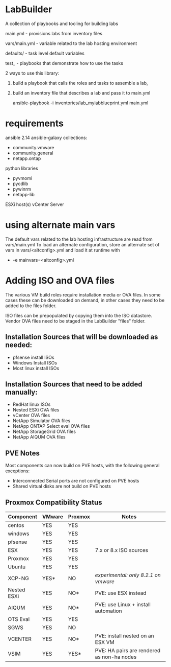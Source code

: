 # LabBuilder
A collection of playbooks and tooling for building labs

main.yml - provisions labs from inventory files

vars/main.yml - variable related to the lab hosting environment

defaults/ - task level default variables

test_ - playbooks that demonstrate how to use the tasks


2 ways to use this library:
1. build a playbook that calls the roles and tasks to assemble a lab, 
2. build an inventory file that describes a lab and pass it to main.yml
   
   ansible-playbook -i inventories/lab_mylabblueprint.yml main.yml


# requirements
ansible 2.14
ansible-galaxy collections:
- community.vmware
- community.general
- netapp.ontap

python libraries
- pyvmomi
- pycdlib
- pywinrm
- netapp-lib

ESXi host(s)
vCenter Server

# using alternate main vars
The default vars related to the lab hosting infrastructure are read from vars/main.yml
To load an alternate configuration, store an alternate set of vars in vars/\<altconfig\>.yml and load it at runtime with
 - -e mainvars=\<altconfig\>.yml

# Adding ISO and OVA files
The various VM build roles require installation media or OVA files.  In some cases these can be downloaded on demand, in other cases they need to be added to the files folder. 

ISO files can be prepopulated by copying them into the ISO datastore.  
Vendor OVA files need to be staged in the LabBuilder "files" folder. 

## Installation Sources that will be downloaded as needed:
 - pfsense install ISOs
 - Windows Install ISOs
 - Most linux install ISOs 

## Installation Sources that need to be added manually:
 - RedHat linux ISOs
 - Nested ESXi OVA files
 - vCenter OVA files
 - NetApp Simulator OVA files
 - NetApp ONTAP Select eval OVA files
 - NetApp StorageGrid OVA files
 - NetApp AIQUM OVA files

## PVE Notes
Most components can now build on PVE hosts, with the following general exceptions:
  - Interconnected Serial ports are not configured on PVE hosts
  - Shared virtual disks are not build on PVE hosts

## Proxmox Compatibility Status
| Component   | VMware | Proxmox | Notes 
|-------------|--------|---------|-------
| centos      | YES    | YES     | 
| windows     | YES    | YES     |
| pfsense     | YES    | YES     |
| ESX         | YES    | YES     | 7.x or 8.x ISO sources
| Proxmox     | YES    | YES     | 
| Ubuntu      | YES    | YES     |
| XCP-NG      | YES*   | NO      | *experimental: only 8.2.1 on vmware*
| Nested ESXi | YES    | NO*     | PVE: use ESX instead
| AIQUM       | YES    | NO*     | PVE: use Linux + install automation
| OTS Eval    | YES    | YES     |
| SGWS        | YES    | NO      | 
| VCENTER     | YES    | NO*     | PVE: install nested on an ESX VM
| VSIM        | YES    | YES*    | PVE: HA pairs are rendered as non-ha nodes

